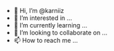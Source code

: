 - 👋 Hi, I’m @karniiz
- 👀 I’m interested in ...
- 🌱 I’m currently learning ...
- 💞️ I’m looking to collaborate on ...
- 📫 How to reach me ...

<!---
karniiz/karniiz is a ✨ special ✨ repository because its `README.md` (this file) appears on your GitHub profile.
You can click the Preview link to take a look at your changes.
--->

